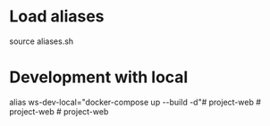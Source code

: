# Load aliases
source aliases.sh

# Development with local
alias ws-dev-local="docker-compose up --build -d"#   p r o j e c t - w e b  
 #   p r o j e c t - w e b  
 #   p r o j e c t - w e b  
 